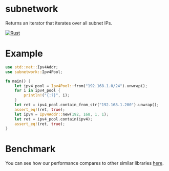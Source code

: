 # subnetwork

Returns an iterator that iterates over all subnet IPs.

[![Rust](https://github.com/rikonaka/subnetwork-rs/actions/workflows/rust.yml/badge.svg?branch=main)](https://github.com/rikonaka/subnetwork-rs/actions/workflows/rust.yml)

# Example

```rust
use std::net::Ipv4Addr;
use subnetwork::Ipv4Pool;

fn main() {
    let ipv4_pool = Ipv4Pool::from("192.168.1.0/24").unwrap();
    for i in ipv4_pool {
        println!("{:?}", i);
    }
    let ret = ipv4_pool.contain_from_str("192.168.1.200").unwrap();
    assert_eq!(ret, true);
    let ipv4 = Ipv4Addr::new(192, 168, 1, 1);
    let ret = ipv4_pool.contain(ipv4);
    assert_eq!(ret, true);
}
```

# Benchmark

You can see how our performance compares to other similar libraries [here](./benchmark/README.md).
